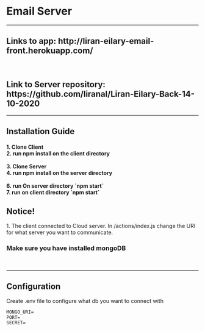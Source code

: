 <h1>Email Server</h1>
<hr>
<h2> Links to app: http://liran-eilary-email-front.herokuapp.com/ </h2>
<br>
<h2> Link to Server repository: https://github.com/liranal/Liran-Eilary-Back-14-10-2020 </h2>
</p>
</p>
<hr>
<p>
  <h2>Installation Guide</h2>
  <h4>
  1. Clone Client<br>
  2. run npm install
  on the client directory<br>
  <br>
  3. Clone Server<br>
  4. run  npm install
  on the server directory<br>
  <br>
  6. run On server directory `npm start`<br>
  7. run on client directory `npm start`<br>
  </h4>
</p>
<p>
<h2>Notice!</h3>
1. The client connected to Cloud server. In /actions/index.js change the URI for what server you want to communicate.
<h3><b>Make sure you have installed mongoDB</b></h4><br>
<p>

 <hr>
 <h2>Configuration</h2>
 Create .env file to configure what db you want to connect with
 
  ```
  MONGO_URI=
  PORT=
  SECRET=
```
